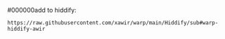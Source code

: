 #000000add to hiddify:

`https://raw.githubusercontent.com/xawir/warp/main/Hiddify/sub#warp-hiddify-awir`
